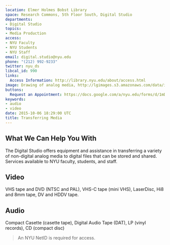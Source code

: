 ```yaml
---
location: Elmer Holmes Bobst Library
space: Research Commons, 5th Floor South, Digital Studio
departments:
- Digital Studio
topics:
- Media Production
access:
- NYU Faculty
- NYU Students
- NYU Staff
email: digital.studio@nyu.edu
phone: "(212) 992-9233"
twitter: nyu_ds
libcal_id: 990
links:
  Access Information: http://library.nyu.edu/about/access.html
image: Drawing of analog media, http://lgimages.s3.amazonaws.com/data/imagemanager/78523/horizontal_tapes.jpg
buttons:
  Request an Appointment: https://docs.google.com/a/nyu.edu/forms/d/1mDIKrDz01aa4BtgqigGVt0HnpvGqnlH22k2z2vX5ngw/viewform
keywords:
- audio
- video
date: 2015-10-06 18:29:00 UTC
title: Transferring Media
---
```


## What We Can Help You With
The Digital Studio offers equipment and assistance in transferring a variety of non-digital analog media to digital files that can be stored and shared.  Services available to NYU faculty, students, and staff.  


## Video
VHS tape and DVD (NTSC and PAL), VHS-C tape (mini VHS), LaserDisc, Hi8 and 8mm tape, DV and HDDV tape.

## Audio
Compact Casette (casette tape), Digital Audio Tape (DAT), LP (vinyl records), CD (compact disc)

 > An NYU NetID is required for access.